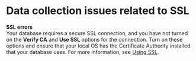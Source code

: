 # Data collection issues related to SSL<a name="CHAP_FleetAdvisor.Troubleshooting.SSL"></a>

**SSL errors**  
Your database requires a secure SSL connection, and you have not turned on the **Verify CA** and **Use SSL** options for the connection\. Turn on these options and ensure that your local OS has the Certificate Authority installed that your database uses\. For more information, see [Using SSL](CHAP_FleetAdvisor.Ssl.md#CHAP_FleetAdvisor.Ssl.Using)\.